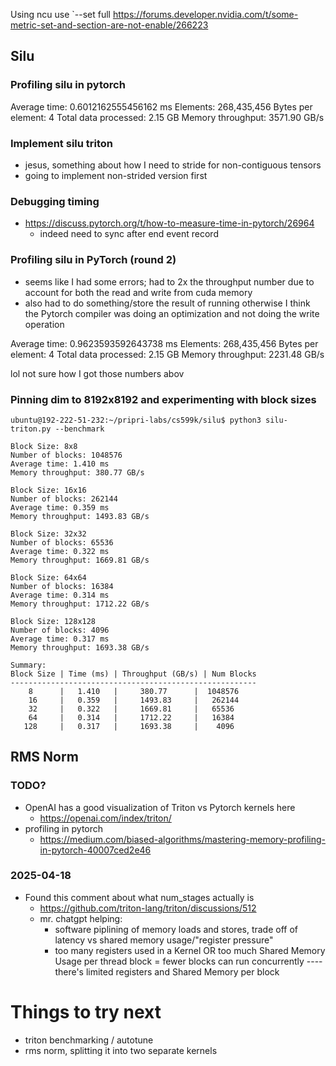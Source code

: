 Using ncu use `--set full
https://forums.developer.nvidia.com/t/some-metric-set-and-section-are-not-enable/266223


## Silu

### Profiling silu in pytorch
Average time: 0.6012162555456162 ms
Elements: 268,435,456
Bytes per element: 4
Total data processed: 2.15 GB
Memory throughput: 3571.90 GB/s

### Implement silu triton
- jesus, something about how I need to stride for non-contiguous tensors 
- going to implement non-strided version first

### Debugging timing
- https://discuss.pytorch.org/t/how-to-measure-time-in-pytorch/26964
  - indeed need to sync after end event record

### Profiling silu in PyTorch (round 2)
- seems like I had some errors; had to 2x the throughput number due to account for both the read and write from cuda memory
- also had to do something/store the result of running otherwise I think the Pytorch compiler was doing an optimization and not doing the write operation

Average time: 0.9623593592643738 ms
Elements: 268,435,456
Bytes per element: 4
Total data processed: 2.15 GB
Memory throughput: 2231.48 GB/s


lol not sure how I got those numbers abov

### Pinning dim to 8192x8192 and experimenting with block sizes
```
ubuntu@192-222-51-232:~/pripri-labs/cs599k/silu$ python3 silu-triton.py --benchmark

Block Size: 8x8
Number of blocks: 1048576
Average time: 1.410 ms
Memory throughput: 380.77 GB/s

Block Size: 16x16
Number of blocks: 262144
Average time: 0.359 ms
Memory throughput: 1493.83 GB/s

Block Size: 32x32
Number of blocks: 65536
Average time: 0.322 ms
Memory throughput: 1669.81 GB/s

Block Size: 64x64
Number of blocks: 16384
Average time: 0.314 ms
Memory throughput: 1712.22 GB/s

Block Size: 128x128
Number of blocks: 4096
Average time: 0.317 ms
Memory throughput: 1693.38 GB/s

Summary:
Block Size | Time (ms) | Throughput (GB/s) | Num Blocks
-------------------------------------------------------
    8      |   1.410   |     380.77      |  1048576  
    16     |   0.359   |     1493.83     |   262144  
    32     |   0.322   |     1669.81     |   65536   
    64     |   0.314   |     1712.22     |   16384   
   128     |   0.317   |     1693.38     |    4096  
```

## RMS Norm

### TODO?
- OpenAI has a good visualization of Triton vs Pytorch kernels here
  - https://openai.com/index/triton/
- profiling in pytorch
  - https://medium.com/biased-algorithms/mastering-memory-profiling-in-pytorch-40007ced2e46



### 2025-04-18
- Found this comment about what num_stages actually is
  - https://github.com/triton-lang/triton/discussions/512
  - mr. chatgpt helping:
    - software piplining of memory loads and stores, trade off of latency vs shared memory usage/"register pressure"
    - too many registers used in a Kernel OR too much Shared Memory Usage per thread block = fewer blocks can run concurrently  ---- there's limited registers and Shared Memory per block
    


# Things to try next
- triton benchmarking / autotune 
- rms norm, splitting it into two separate kernels
